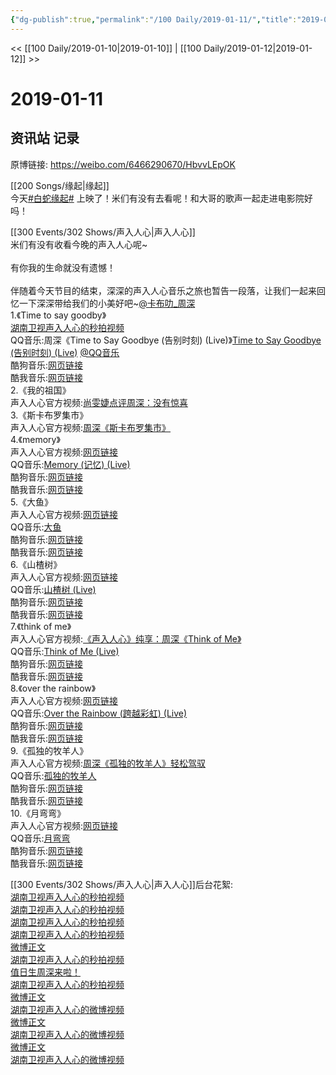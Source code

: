 ```yaml
---
{"dg-publish":true,"permalink":"/100 Daily/2019-01-11/","title":"2019-01-11","created":"2022-12-22T14:00:39.000+08:00","updated":"2023-01-09T17:24:44.204+08:00"}
---
```



<< [[100 Daily/2019-01-10\|2019-01-10]] | [[100 Daily/2019-01-12\|2019-01-12]] >>

# 2019-01-11

## 资讯站 记录

原博链接: https://weibo.com/6466290670/HbvvLEpOK

[[200 Songs/缘起\|缘起]]  
今天[#白蛇缘起#](https://s.weibo.com/weibo?q=%23%E7%99%BD%E8%9B%87%E7%BC%98%E8%B5%B7%23) 上映了！米们有没有去看呢！和大哥的歌声一起走进电影院好吗！  
[](https://m.weibo.cn/1736988591/4327246389303438)

[[300 Events/302 Shows/声入人心\|声入人心]]  
米们有没有收看今晚的声入人心呢~  
[](https://m.weibo.cn/1736988591/4327353259854942)  
有你我的生命就没有遗憾！  
[](https://m.weibo.cn/1736988591/4327388676841737)  
伴随着今天节目的结束，深深的声入人心音乐之旅也暂告一段落，让我们一起来回忆一下深深带给我们的小美好吧~[@卡布叻_周深](https://weibo.com/n/%E5%8D%A1%E5%B8%83%E5%8F%BB_%E5%91%A8%E6%B7%B1)  
1.《Time to say goodby》  
[湖南卫视声入人心的秒拍视频](https://video.weibo.com/show?fid=1034:4304553974128803)  
QQ音乐:周深《Time to Say Goodbye (告别时刻) (Live)》[Time to Say Goodbye (告别时刻) (Live)](https://weibo.cn/sinaurl?u=https%3A%2F%2Fi.y.qq.com%2Fv8%2Fplaysong.html%3Fplatform%3D11%26appshare%3Dandroid_qq%26appversion%3D8090511%26hosteuin%3DoK657KnPoKSz7c**%26songmid%3D002K7VZa4Oobaj%26type%3D0%26appsongtype%3D1%26_wv%3D1) [@QQ音乐](https://weibo.com/n/QQ%E9%9F%B3%E4%B9%90)  
酷狗音乐:[网页链接](https://weibo.cn/sinaurl?u=https%3A%2F%2Fm3ws.kugou.com%2Fshare%2Findex.php%3Fchain%3D1V4q541uFV3%26id%3D1V4q541uFV3)  
酷我音乐:[网页链接](https://weibo.cn/sinaurl?u=https%3A%2F%2Fm.kuwo.cn%2Fyinyue%2F56534850%3Ff%3Darphone%26t%3Dusercopy%26isstar%3D0)  
2.《我的祖国》  
声入人心官方视频:[尚雯婕点评周深：没有惊喜](https://weibo.cn/sinaurl?u=https%3A%2F%2Fm.mgtv.com%2Fb%2F326363%2F4757562.html)  
3.《斯卡布罗集市》  
声入人心官方视频:[周深《斯卡布罗集市》](https://weibo.cn/sinaurl?u=https%3A%2F%2Fm.mgtv.com%2Fb%2F326363%2F4781874.html)  
4.《memory》  
声入人心官方视频:[网页链接](http://card.weibo.com/video/h5/detail?object_id=2017607:00cc5c4decc5f8927b0411e4c0ebf70b)  
QQ音乐:[Memory (记忆) (Live)](https://weibo.cn/sinaurl?u=https%3A%2F%2Fi.y.qq.com%2Fv8%2Fplaysong.html%3Fplatform%3D11%26appshare%3Dandroid_qq%26appversion%3D8090511%26hosteuin%3DoK657KnPoKSz7c**%26songmid%3D000hr4TZ2uXOic%26type%3D0%26appsongtype%3D1%26_wv%3D1)  
酷狗音乐:[网页链接](https://weibo.cn/sinaurl?u=https%3A%2F%2Fm3ws.kugou.com%2Fshare%2Findex.php%3Fchain%3D1Vgn38duFV3%26id%3D1Vgn38duFV3)  
酷我音乐:[网页链接](https://weibo.cn/sinaurl?u=https%3A%2F%2Fm.kuwo.cn%2Fyinyue%2F59495282%3Ff%3Darphone%26t%3Dusercopy%26isstar%3D0)  
5.《大鱼》  
声入人心官方视频:[网页链接](http://card.weibo.com/video/h5/detail?object_id=2017607:bae04256a9d2551cf81a7156b95688ef)  
QQ音乐:[大鱼](https://weibo.cn/sinaurl?u=https%3A%2F%2Fi.y.qq.com%2Fv8%2Fplaysong.html%3Fplatform%3D11%26appshare%3Dandroid_qq%26appversion%3D8090511%26hosteuin%3DoK657KnPoKSz7c**%26songmid%3D004OQ5Mt0EmEzv%26type%3D0%26appsongtype%3D1%26_wv%3D1)  
酷狗音乐:[网页链接](https://weibo.cn/sinaurl?u=https%3A%2F%2Fm3ws.kugou.com%2Fshare%2Findex.php%3Fchain%3D1VxPo11uFV3%26id%3D1VxPo11uFV3%26forward%3Dtrue)  
酷我音乐:[网页链接](https://weibo.cn/sinaurl?u=https%3A%2F%2Fm.kuwo.cn%2Fyinyue%2F7095195%3Ff%3Darphone%26t%3Dusercopy%26isstar%3D0)  
6.《山楂树》  
声入人心官方视频:[网页链接](http://card.weibo.com/video/h5/detail?object_id=2017607:7d75907579aa6456397d8e016bb6c451)  
QQ音乐:[山楂树 (Live)](https://weibo.cn/sinaurl?u=https%3A%2F%2Fi.y.qq.com%2Fv8%2Fplaysong.html%3Fplatform%3D11%26appshare%3Dandroid_qq%26appversion%3D8090511%26hosteuin%3DoK657KnPoKSz7c**%26songmid%3D004P06zD0JBO4K%26type%3D0%26appsongtype%3D1%26_wv%3D1)  
酷狗音乐:[网页链接](https://weibo.cn/sinaurl?u=https%3A%2F%2Fm3ws.kugou.com%2Fshare%2Findex.php%3Fchain%3D1VAmk81uFV3%26id%3D1VAmk81uFV3%26forward%3Dtrue)  
酷我音乐:[网页链接](https://weibo.cn/sinaurl?u=https%3A%2F%2Fm.kuwo.cn%2Fyinyue%2F60140412%3Ff%3Darphone%26t%3Dusercopy%26isstar%3D0)  
7.《think of me》  
声入人心官方视频:[《声入人心》纯享：周深《Think of Me》](https://weibo.cn/sinaurl?u=http%3A%2F%2Fwww.iqiyi.com%2Fv_19rqp9p8kk.html)  
QQ音乐:[Think of Me (Live)](https://weibo.cn/sinaurl?u=https%3A%2F%2Fi.y.qq.com%2Fv8%2Fplaysong.html%3Fplatform%3D11%26appshare%3Dandroid_qq%26appversion%3D8090511%26hosteuin%3DoK657KnPoKSz7c**%26songmid%3D000ZF2f83HfktW%26type%3D0%26appsongtype%3D1%26_wv%3D1)  
酷狗音乐:[网页链接](https://weibo.cn/sinaurl?u=https%3A%2F%2Fm3ws.kugou.com%2Fshare%2Findex.php%3Fchain%3D1VCit78uFV3%26id%3D1VCit78uFV3%26forward%3Dtrue)  
酷我音乐:[网页链接](https://weibo.cn/sinaurl?u=https%3A%2F%2Fm.kuwo.cn%2Fyinyue%2F60790281%3Ff%3Darphone%26t%3Dusercopy%26isstar%3D0)  
8.《over the rainbow》  
声入人心官方视频:[网页链接](http://card.weibo.com/video/h5/detail?object_id=2017607:3501623c6748a6f45276d9338246df94)  
QQ音乐:[Over the Rainbow (跨越彩虹) (Live)](https://weibo.cn/sinaurl?u=https%3A%2F%2Fi.y.qq.com%2Fv8%2Fplaysong.html%3Fplatform%3D11%26appshare%3Dandroid_qq%26appversion%3D8090511%26hosteuin%3DoK657KnPoKSz7c**%26songmid%3D004PKj3f2DCVbz%26type%3D0%26appsongtype%3D1%26_wv%3D1)  
酷狗音乐:[网页链接](https://weibo.cn/sinaurl?u=https%3A%2F%2Fm3ws.kugou.com%2Fshare%2Findex.php%3Fchain%3D1VFAT1auFV3%26id%3D1VFAT1auFV3)  
酷我音乐:[网页链接](https://weibo.cn/sinaurl?u=https%3A%2F%2Fm.kuwo.cn%2Fyinyue%2F61567091%3Ff%3Darphone%26t%3Dusercopy%26isstar%3D0)  
9.《孤独的牧羊人》  
声入人心官方视频:[周深《孤独的牧羊人》轻松驾驭](https://weibo.cn/sinaurl?u=https%3A%2F%2Fm.mgtv.com%2Fb%2F326363%2F4976722.html)  
QQ音乐:[孤独的牧羊人](https://weibo.cn/sinaurl?u=https%3A%2F%2Fi.y.qq.com%2Fv8%2Fplaysong.html%3Fplatform%3D11%26appshare%3Dandroid_qq%26appversion%3D8090511%26hosteuin%3DoK657KnPoKSz7c**%26songmid%3D002NWrLt2Ghyix%26type%3D0%26appsongtype%3D1%26_wv%3D1)  
酷狗音乐:[网页链接](https://weibo.cn/sinaurl?u=https%3A%2F%2Fm3ws.kugou.com%2Fshare%2Findex.php%3Fchain%3D1VFJwf5uFV3%26id%3D1VFJwf5uFV3%26forward%3Dtrue)  
酷我音乐:[网页链接](https://weibo.cn/sinaurl?u=https%3A%2F%2Fm.kuwo.cn%2Fyinyue%2F62356107%3Ff%3Darphone%26t%3Dusercopy%26isstar%3D0)  
10.《月弯弯》  
声入人心官方视频:[网页链接](http://card.weibo.com/video/h5/detail?object_id=2017607:5ad4ac4fb9c0774ad056b2aa4a8f355d)  
QQ音乐:[月弯弯](https://weibo.cn/sinaurl?u=https%3A%2F%2Fi.y.qq.com%2Fv8%2Fplaysong.html%3Fplatform%3D11%26appshare%3Dandroid_qq%26appversion%3D8090511%26hosteuin%3DoK657KnPoKSz7c**%26songmid%3D0004SGwr3j7Yrv%26type%3D0%26appsongtype%3D1%26_wv%3D1)  
酷狗音乐:[网页链接](https://weibo.cn/sinaurl?u=https%3A%2F%2Fm3ws.kugou.com%2Fshare%2Findex.php%3Fchain%3D1VFQ3a0uFV3%26id%3D1VFQ3a0uFV3%26forward%3Dtrue)  
酷我音乐:[网页链接](https://weibo.cn/sinaurl?u=https%3A%2F%2Fm.kuwo.cn%2Fyinyue%2F62356071%3Ff%3Darphone%26t%3Dusercopy%26isstar%3D0)

[[300 Events/302 Shows/声入人心\|声入人心]]后台花絮:  
[湖南卫视声入人心的秒拍视频](https://video.weibo.com/show?fid=1034:4312781139439230)  
[湖南卫视声入人心的秒拍视频](https://video.weibo.com/show?fid=1034:4313595790471999)  
[湖南卫视声入人心的秒拍视频](https://video.weibo.com/show?fid=1034:4316132065405676)  
[湖南卫视声入人心的秒拍视频](https://video.weibo.com/show?fid=1034:4316418389311385)  
[微博正文](https://m.weibo.cn/6677211509/4317061444514350)  
[湖南卫视声入人心的秒拍视频](https://video.weibo.com/show?fid=1034:4318645040700610)  
[值日生周深来啦！](https://weibo.cn/sinaurl?u=https%3A%2F%2Fm.mgtv.com%2Fb%2F326363%2F4836154.html)  
[湖南卫视声入人心的秒拍视频](https://video.weibo.com/show?fid=1034:4320368777963828)  
[微博正文](https://m.weibo.cn/6677211509/4323577576161986)  
[湖南卫视声入人心的微博视频](https://video.weibo.com/show?fid=1034:4324318075893974)  
[微博正文](https://m.weibo.cn/6677211509/4324432375235309)  
[湖南卫视声入人心的微博视频](https://video.weibo.com/show?fid=1034:4326974391571610)  
[微博正文](https://m.weibo.cn/6677211509/4327066956526798)  
[湖南卫视声入人心的微博视频](https://video.weibo.com/show?fid=1034:4327200267417344)
